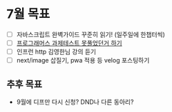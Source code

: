 # 7월 목표 
- [ ] 자바스크립트 완벽가이드 꾸준히 읽기! (일주일에 한챕터씩)
- [ ] [프로그래머스 과제테스트 못풀었던거 하기](https://programmers.co.kr/skill_check_assignments/298)
- [ ] 인프런 http 김영한님 강의 듣기
- [ ] next/image 삽질기, pwa 적용 등 velog 포스팅하기

## 추후 목표
- 9월에 디프만 다시 신청? DND나 다른 동아리?
